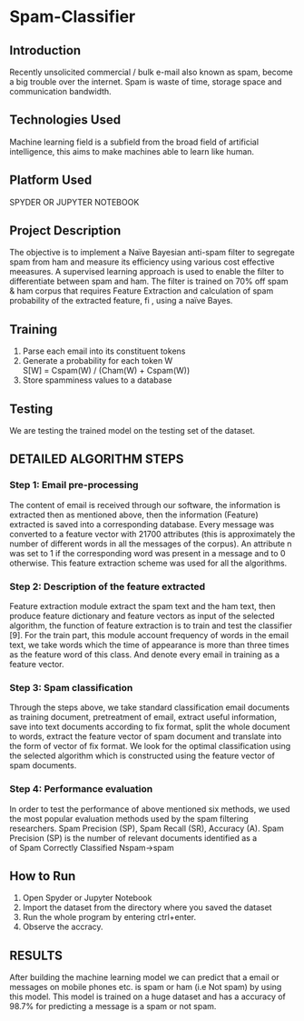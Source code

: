 # Spam-Classifier

## Introduction
Recently unsolicited commercial / bulk e-mail also known as spam, become a big trouble over the internet. Spam is waste of time, storage space and communication bandwidth.

## Technologies Used
Machine learning field is a subfield from the broad field of artificial intelligence, this aims to make machines able to learn like human.

## Platform Used
SPYDER OR JUPYTER NOTEBOOK

## Project Description
The objective is to implement a Naïve Bayesian anti-spam filter to segregate spam from ham and measure its efficiency using various cost effective meeasures. 
A supervised learning approach is used to enable the filter to differentiate between spam and ham. The filter is trained on 70% off spam & ham corpus that requires Feature Extraction and calculation of spam probability of the extracted feature, fi , using a naïve 
Bayes.

## Training
1. Parse each email into its constituent tokens  
2. Generate a probability for each token W  
     S[W] = Cspam(W) / (Cham(W) + Cspam(W))  
3. Store spamminess values to a database  

## Testing 
We are testing the trained model on the testing set of the dataset.

## DETAILED ALGORITHM STEPS

### Step 1: Email pre-processing 
The content of email is received through our software, the information is extracted then as mentioned above, then the information (Feature) extracted is saved into a corresponding database. Every message was converted to a feature vector with 21700 attributes (this is approximately the number of different words in all the messages of the corpus). An attribute n was set to 1 if the corresponding word was present in a message and to 0 otherwise. This feature extraction scheme was used for all the algorithms.  

### Step 2: Description of the feature extracted 
Feature extraction module extract the spam text and the ham text, then produce feature dictionary and feature vectors as input of the selected algorithm, the function of feature extraction is to train and test the classifier [9]. For the train part, this module account frequency of words in the email text, we take words which the time of appearance is more than three times as the feature word of this class. And denote every email in training as a feature vector.  

### Step 3: Spam classification 
Through the steps above, we take standard classification email documents as training document, pretreatment of email, extract useful information, save into text documents according to fix format, split the whole document to words, extract the feature vector of spam document and translate into the form of vector of fix format. We look for the optimal classification using the selected algorithm which is constructed using the feature vector of spam documents.  

### Step 4: Performance evaluation 
In order to test the performance of above mentioned six methods, we used the most popular evaluation methods used by the spam filtering researchers. Spam Precision (SP), Spam Recall (SR), Accuracy (A). Spam Precision (SP) is the number of relevant documents identified as a  
 of Spam Correctly Classified  Nspam→spam 

## How to Run
1. Open Spyder or Jupyter Notebook 
2. Import the dataset from the directory where you saved the dataset
3. Run the whole program by entering ctrl+enter.
4. Observe the accracy.

## RESULTS 
After building the machine learning model we can predict that a email or messages on mobile phones etc.  is spam or ham (i.e Not  spam) by using this model. 
This model is trained on a huge dataset and has a accuracy of 98.7% for predicting a message is a  spam or not spam. 


 
